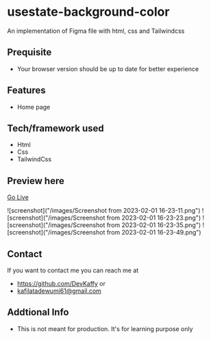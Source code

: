 # usestate-background-color
An implementation of Figma file with html, css and Tailwindcss
## Prequisite
- Your browser version should be up to date for better experience

## Features
- Home page

## Tech/framework used
- Html
- Css
- TailwindCss

## Preview here
[Go Live](https://bgcolor-changing.netlify.app/)

![screenshot]("/images/Screenshot from 2023-02-01 16-23-11.png")
![screenshot]("/images/Screenshot from 2023-02-01 16-23-23.png")
![screenshot]("/images/Screenshot from 2023-02-01 16-23-35.png")
![screenshot]("/images/Screenshot from 2023-02-01 16-23-49.png")
## Contact
If you want to contact me you can reach me at
- https://github.com/DevKaffy or
- kafilatadewumi61@gmail.com

## Addtional Info
- This is not meant for production. It's for learning purpose only
